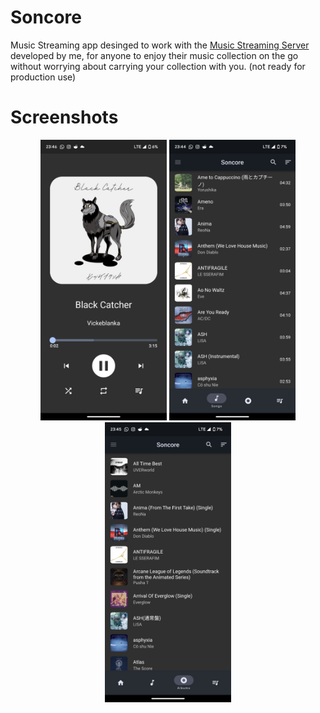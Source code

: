 # Soncore

Music Streaming app desinged to work with the [Music Streaming Server](https://github.com/F1ammetta/Music-streaming-server) developed by me, for anyone to enjoy their music collection on the go without worrying about carrying your collection with you. (not ready for production use)

# Screenshots
<p align="center">
  <img src="imgs/Screenshot_20230316-234611.png" alt= “” width="40%" height="50%">
  <img src="imgs/Screenshot_20230316-234456.png" alt= “” width="40%" height="40%">
  <img src="imgs/Screenshot_20230316-234542.png" alt= “” width="40%" height="40%">
</p>
